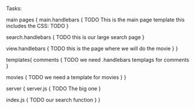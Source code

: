 Tasks:

main pages {
  main.handlebars { TODO
    This is the main page template
    this includes the CSS: TODO
  }

  search.handlebars { TODO
    this is our large search page
  }

  view.handlebars { TODO
    this is the page where we will do the movie
  }
}

templates{
  comments { TODO
    we need .handlebars templags for comments
  }

  movies { TODO
    we need a template for movies
  }
}

server {
  server.js { TODO
    The big one
  }
  
  index.js { TODO
    our search function
  }
}
